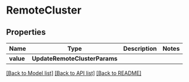 # RemoteCluster


## Properties
Name | Type | Description | Notes
------------ | ------------- | ------------- | -------------
**value** | **UpdateRemoteClusterParams** |  | 

[[Back to Model list]](../README.md#documentation-for-models) [[Back to API list]](../README.md#documentation-for-api-endpoints) [[Back to README]](../README.md)


